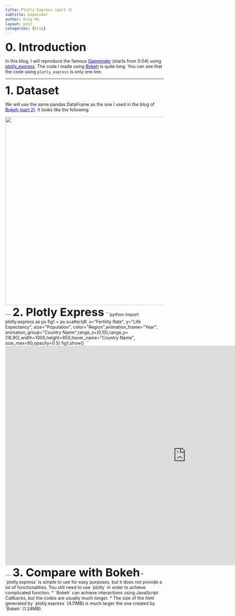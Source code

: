 ```yaml
---
title: Plotly Express (part 1)
subtitle: Gapminder
author: Ding Ma
layout: post
categories: [blog]
---
```


<span style="font-weight:bold;font-size:36px">0. Introduction</span>

In this blog, I will reproduce the famous [<span style="color: blue">Gapminder</span>](https://www.youtube.com/watch?v=hVimVzgtD6w&t=5m4s) (starts from 5:04) using [<span style="color:blue">plotly_express</span>](https://plotly.express/). The code I made using [<span style="color:blue">Bokeh</span>](https://dingma129.github.io/blog/2019/08/12/Bokeh_2.html) is quite long. You can see that the code using `plotly_express` is only one line.

---
<span style="font-weight:bold;font-size:36px">1. Dataset</span>

We will use the same pandas DataFrame as the one I used in the blog of [<span style="color:blue">Bokeh (part 2)</span>](https://dingma129.github.io/blog/2019/08/12/Bokeh_2.html). It looks like the following
<center><img src="https://dingma129.github.io/assets/figures/blog/bokeh_2_data.png" width="600" ></center>
---
<span style="font-weight:bold;font-size:36px">2. Plotly Express</span>
```python
import plotly.express as px
fig1 = px.scatter(df, x="Fertility Rate", y="Life Expectancy", size="Population", color="Region",animation_frame="Year", animation_group="Country Name",range_x=(0,10),range_y=(18,90),width=1000,height=650,hover_name="Country Name", size_max=60,opacity=0.5)
fig1.show()
```
<center><embed src="https://dingma129.github.io/assets/active_image/plotly/plotly_gapminder.html" width="1150" height="700"></center>
---
<span style="font-weight:bold;font-size:36px">3. Compare with Bokeh</span>
* `plotly.express` is simple to use for easy purposes, but it does not provide a lot of functionalities. You still need to use `plotly` in order to achieve complicated function.
* `Bokeh` can achieve interactions using JavaScript Callbacks, but the codes are usually much longer.
* The size of the html generated by `plotly.express` (4.11MB) is much larger the one created by `Bokeh` (1.24MB).